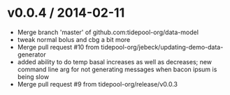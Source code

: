 
v0.0.4 / 2014-02-11
==================

 * Merge branch 'master' of github.com:tidepool-org/data-model
 * tweak normal bolus and cbg a bit more
 * Merge pull request #10 from tidepool-org/jebeck/updating-demo-data-generator
 * added ability to do temp basal increases as well as decreases; new command line arg for not generating messages when bacon ipsum is being slow
 * Merge pull request #9 from tidepool-org/release/v0.0.3
